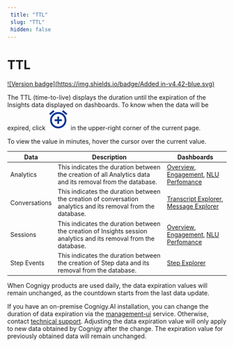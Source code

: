 ```yaml
---
 title: "TTL" 
 slug: "TTL" 
 hidden: false 
---
```

# TTL

[![Version badge](https://img.shields.io/badge/Added in-v4.42-blue.svg)]({{config.site_url}})

The TTL (time-to-live) displays the duration until the expiration of the Insights data displayed on dashboards. To know when the data will be expired, click ![clock](images/icons/clock.svg) in the upper-right corner of the current page.

To view the value in minutes, hover the cursor over the current value.

| Data     | Description     | Dashboards  |
| -------- | ----------------|---------| 
| Analytics| This indicates the duration between the creation of all Analytics data and its removal from the database.| [Overview](dashboard-overview.md), [Engagement](dashboard-engagement.md), [NLU Perfomance](dashboard-nlu-performance.md)|
| Conversations| This indicates the duration between the creation of conversation analytics and its removal from the database.| [Transcript Explorer](transcript-explorer.md), [Message Explorer](message-explorer.md)| 
| Sessions | This indicates the duration between the creation of Insights session analytics and its removal from the database.| [Overview](dashboard-overview.md), [Engagement](dashboard-engagement.md), [NLU Perfomance](dashboard-nlu-performance.md)|
| Step Events | This indicates the duration between the creation of Step data and its removal from the database.| [Step Explorer](step-explorer.md)|

When Cognigy products are used daily, the data expiration values will remain unchanged, as the countdown starts from the last data update.

If you have an on-premise Cognigy.AI installation, you can change the duration of data expiration via the [management-ui](../ai/tools/management-ui.md#expiration-values-ttl-for-sensitive-data) service. Otherwise, contact [technical support](../help/get-help.md/#help-center). Adjusting the data expiration value will only apply to new data obtained by Cognigy after the change. The expiration value for previously obtained data will remain unchanged.




